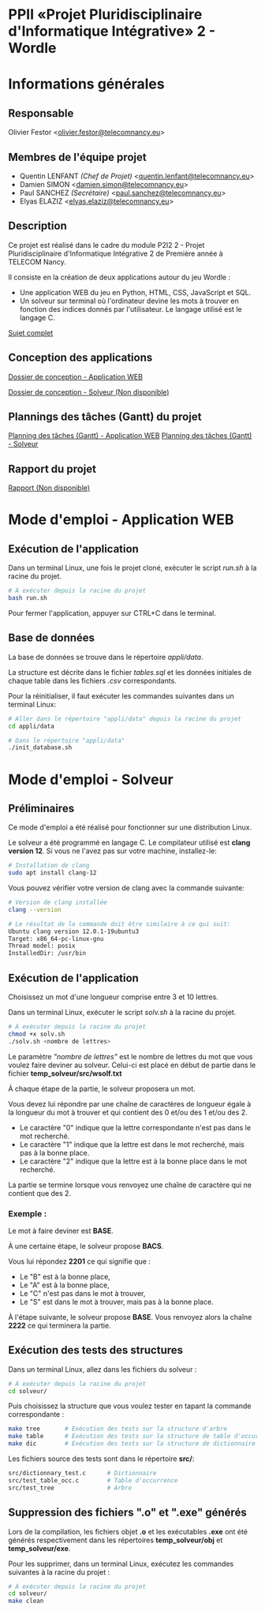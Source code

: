 # **PPII «Projet Pluridisciplinaire d'Informatique Intégrative» 2 - Wordle**


# Informations générales
## Responsable

Olivier Festor <<olivier.festor@telecomnancy.eu>>


## Membres de l'équipe projet
- Quentin LENFANT *(Chef de Projet)* <<quentin.lenfant@telecomnancy.eu>>
- Damien SIMON <<damien.simon@telecomnancy.eu>>
- Paul SANCHEZ *(Secrétaire)* <<paul.sanchez@telecomnancy.eu>>
- Elyas ELAZIZ <<elyas.elaziz@telecomnancy.eu>>


## Description

Ce projet est réalisé dans le cadre du module P2I2 2 - Projet Pluridisciplinaire d'Informatique Intégrative 2 de Première année à TELECOM Nancy.

Il consiste en la création de deux applications autour du jeu Wordle :
- Une application WEB du jeu en Python, HTML, CSS, JavaScript et SQL.
- Un solveur sur terminal où l'ordinateur devine les mots à trouver en fonction des indices donnés par l'utilisateur. Le langage utilisé est le langage C.

[Sujet complet](./Sujet_P2I2_2_Wordle.pdf)


## Conception des applications

[Dossier de conception - Application WEB](./Conception_application_web.pdf)

[Dossier de conception - Solveur (Non disponible)](./)


## Plannings des tâches (Gantt) du projet

[Planning des tâches (Gantt) - Application WEB](https://docs.google.com/spreadsheets/d/1sz8TemHDO66MD2cEXAMvSilQM0ajqywi5HdHzMRzw44/edit?usp=sharing)
[Planning des tâches (Gantt) - Solveur](https://docs.google.com/spreadsheets/d/1uYkEPePmoIYob3N8ON1gJfrEZKpzgf4EvqCg9EoEarU/edit?usp=sharing)


## Rapport du projet

[Rapport (Non disponible)](./)



# Mode d'emploi - Application WEB
## Exécution de l'application
Dans un terminal Linux, une fois le projet cloné, exécuter le script *run.sh* à la racine du projet.
```bash
# À exécuter depuis la racine du projet
bash run.sh
```
Pour fermer l'application, appuyer sur CTRL+C dans le terminal.


## Base de données
La base de données se trouve dans le répertoire *appli/data*.

La structure est décrite dans le fichier *tables.sql* et les données initiales de chaque table dans les fichiers *.csv* correspondants.

Pour la réinitialiser, il faut exécuter les commandes suivantes dans un terminal Linux:
```bash
# Aller dans le répertoire "appli/data" depuis la racine du projet
cd appli/data

# Dans le répertoire "appli/data"
./init_database.sh
```


# Mode d'emploi - Solveur
## Préliminaires
Ce mode d'emploi a été réalisé pour fonctionner sur une distribution Linux.

Le solveur a été programmé en langage C.
Le compilateur utilisé est **clang version 12**. Si vous ne l'avez pas sur votre machine, installez-le:
```bash
# Installation de clang
sudo apt install clang-12
```
Vous pouvez vérifier votre version de clang avec la commande suivante:
```bash
# Version de clang installée
clang --version

# Le résultat de la commande doit être similaire à ce qui suit:
Ubuntu clang version 12.0.1-19ubuntu3
Target: x86_64-pc-linux-gnu
Thread model: posix
InstalledDir: /usr/bin
```

## Exécution de l'application
Choisissez un mot d'une longueur comprise entre 3 et 10 lettres.

Dans un terminal Linux, exécuter le script *solv.sh* à la racine du projet.
```bash
# À exécuter depuis la racine du projet
chmod +x solv.sh
./solv.sh <nombre de lettres>
```
Le paramètre *"nombre de lettres"* est le nombre de lettres du mot que vous voulez faire deviner au solveur. Celui-ci est placé en début de partie dans le fichier **temp_solveur/src/wsolf.txt**

À chaque étape de la partie, le solveur proposera un mot. 

Vous devez lui répondre par une chaîne de caractères de longueur égale à la longueur du mot à trouver et qui contient des 0 et/ou des 1 et/ou des 2.
- Le caractère "0" indique que la lettre correspondante n'est pas dans le mot recherché.
- Le caractère "1" indique que la lettre est dans le mot recherché, mais pas à la bonne place.
- Le caractère "2" indique que la lettre est à la bonne place dans le mot recherché.

La partie se termine lorsque vous renvoyez une chaîne de caractère qui ne contient que des 2.

### Exemple :

Le mot à faire deviner est **BASE**.

À une certaine étape, le solveur propose **BACS**.

Vous lui répondez **2201** ce qui signifie que :
- Le "B" est à la bonne place,
- Le "A" est à la bonne place,
- Le "C" n'est pas dans le mot à trouver,
- Le "S" est dans le mot à trouver, mais pas à la bonne place.

À l'étape suivante, le solveur propose **BASE**.
Vous renvoyez alors la chaîne **2222** ce qui terminera la partie.

<!-- Pour fermer le solveur en cours de partie, appuyer sur CTRL+C dans le terminal. -->

## Exécution des tests des structures
Dans un terminal Linux, allez dans les fichiers du solveur :
```bash
# À exécuter depuis la racine du projet
cd solveur/
```
Puis choisissez la structure que vous voulez tester en tapant la commande correspondante :
```bash
make tree       # Exécution des tests sur la structure d'arbre
make table      # Exécution des tests sur la structure de table d'occurrence
make dic        # Exécution des tests sur la structure de dictionnaire
```
Les fichiers source des tests sont dans le répertoire **src/**:
```bash
src/dictionnary_test.c      # Dictionnaire
src/test_table_occ.c        # Table d'occurrence
src/test_tree               # Arbre
```

## Suppression des fichiers ".o" et ".exe" générés
Lors de la compilation, les fichiers objet **.o** et les exécutables **.exe** ont été générés respectivement dans les répertoires **temp_solveur/obj** et **temp_solveur/exe**.

Pour les supprimer, dans un terminal Linux, exécutez les commandes suivantes à la racine du projet :
```bash
# À exécuter depuis la racine du projet
cd solveur/
make clean
```
